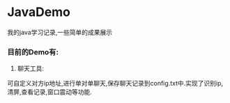 # JavaDemo

我的java学习记录,一些简单的成果展示

### 目前的Demo有:

1. 聊天工具:

可自定义对方ip地址,进行单对单聊天,保存聊天记录到config.txt中.实现了识别ip,清屏,查看记录,窗口震动等功能.


